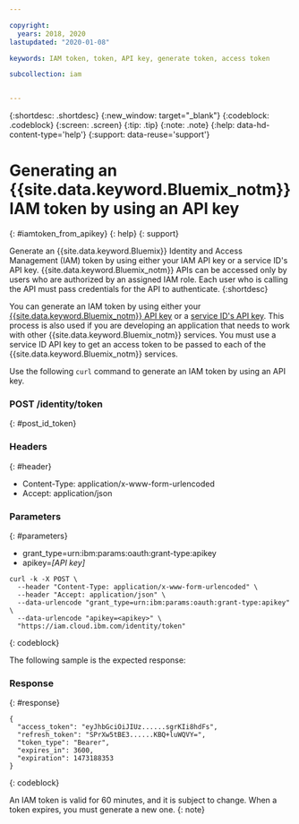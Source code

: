 ```yaml
---

copyright:
  years: 2018, 2020
lastupdated: "2020-01-08"

keywords: IAM token, token, API key, generate token, access token

subcollection: iam


---
```



{:shortdesc: .shortdesc}
{:new_window: target="_blank"}
{:codeblock: .codeblock}
{:screen: .screen}
{:tip: .tip}
{:note: .note}
{:help: data-hd-content-type='help'}
{:support: data-reuse='support'} 

# Generating an {{site.data.keyword.Bluemix_notm}} IAM token by using an API key
{: #iamtoken_from_apikey}
{: help}
{: support}

Generate an {{site.data.keyword.Bluemix}} Identity and Access Management (IAM) token by using either your IAM API key or a service ID's API key. {{site.data.keyword.Bluemix_notm}} APIs can be accessed only by users who are authorized by an assigned IAM role. Each user who is calling the API must pass credentials for the API to authenticate.
{:shortdesc}

You can generate an IAM token by using either your [{{site.data.keyword.Bluemix_notm}} API key](/docs/iam?topic=iam-userapikey#userapikey) or a [service ID's API key](/docs/iam?topic=iam-serviceidapikeys#serviceidapikeys). This process is also used if you are developing an application that needs to work with other {{site.data.keyword.Bluemix_notm}} services. You must use a service ID API key to get an access token to be passed to each of the {{site.data.keyword.Bluemix_notm}} services.


Use the following `curl` command to generate an IAM token by using an API key.

### POST /identity/token
{: #post_id_token}

### Headers
{: #header}

  - Content-Type: application/x-www-form-urlencoded
  - Accept: application/json


### Parameters
{: #parameters}

  - grant_type=urn:ibm:params:oauth:grant-type:apikey
  - apikey=*[API key]*

```
curl -k -X POST \
  --header "Content-Type: application/x-www-form-urlencoded" \
  --header "Accept: application/json" \
  --data-urlencode "grant_type=urn:ibm:params:oauth:grant-type:apikey" \
  --data-urlencode "apikey=<apikey>" \
  "https://iam.cloud.ibm.com/identity/token"
```
{: codeblock}

The following sample is the expected response:

### Response
{: #response}

```
{
  "access_token": "eyJhbGciOiJIUz......sgrKIi8hdFs",
  "refresh_token": "SPrXw5tBE3......KBQ+luWQVY=",
  "token_type": "Bearer",
  "expires_in": 3600,
  "expiration": 1473188353
}
```
{: codeblock}

An IAM token is valid for 60 minutes, and it is subject to change. When a token expires, you must generate a new one.
{: note}
